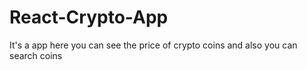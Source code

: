 # React-Crypto-App
It's a app here you can see the price of crypto coins and also you can search coins
